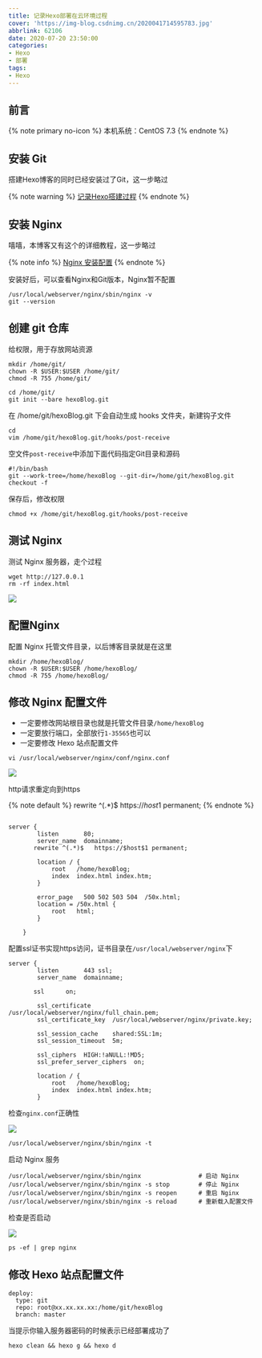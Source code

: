```yaml
---
title: 记录Hexo部署在云环境过程
cover: 'https://img-blog.csdnimg.cn/2020041714595783.jpg'
abbrlink: 62106
date: 2020-07-20 23:50:00
categories: 
- Hexo
- 部署
tags:
- Hexo
---
```


## 前言

{% note primary no-icon %}
本机系统：CentOS 7.3
{% endnote %}

## 安装 Git

搭建Hexo博客的同时已经安装过了Git，这一步略过


{% note warning %}
[记录Hexo搭建过程](https://sang.pub/posts/37733/)
{% endnote %}


## 安装 Nginx

嘻嘻，本博客又有这个的详细教程，这一步略过

{% note info %}
[Nginx 安装配置](https://sang.pub/posts/46085/)
{% endnote %}


安装好后，可以查看Nginx和Git版本，Nginx暂不配置

```
/usr/local/webserver/nginx/sbin/nginx -v
git --version									
```
## 创建 git 仓库

给权限，用于存放网站资源

```
mkdir /home/git/
chown -R $USER:$USER /home/git/
chmod -R 755 /home/git/

cd /home/git/
git init --bare hexoBlog.git
```

在 /home/git/hexoBlog.git 下会自动生成 hooks 文件夹，新建钩子文件

```
cd
vim /home/git/hexoBlog.git/hooks/post-receive
```

空文件`post-receive`中添加下面代码指定Git目录和源码

```
#!/bin/bash
git --work-tree=/home/hexoBlog --git-dir=/home/git/hexoBlog.git checkout -f
```
保存后，修改权限

```
chmod +x /home/git/hexoBlog.git/hooks/post-receive
```

## 测试 Nginx
测试 Nginx 服务器，走个过程
```
wget http://127.0.0.1
rm -rf index.html
```
![](https://p.ananas.chaoxing.com/star3/origin/b7461feab1a5b42deda89f9a19128f81.png)

## 配置Nginx

配置 Nginx 托管文件目录，以后博客目录就是在这里

```
mkdir /home/hexoBlog/
chown -R $USER:$USER /home/hexoBlog/
chmod -R 755 /home/hexoBlog/
```
## 修改 Nginx 配置文件 

 - 一定要修改网站根目录也就是托管文件目录`/home/hexoBlog`
 - 一定要放行端口，全部放行`1-35565`也可以
 - 一定要修改 Hexo 站点配置文件

```
vi /usr/local/webserver/nginx/conf/nginx.conf
```

![](https://p.ananas.chaoxing.com/star3/origin/064ee87c27b30bb1d41d47cc06135ecf.png)

http请求重定向到https

{% note default %}
rewrite ^(.*)$   https://$host$1 permanent;
{% endnote %}

```

server {
        listen       80;
        server_name  domainname;
	   rewrite ^(.*)$   https://$host$1 permanent;

        location / {
            root   /home/hexoBlog;
            index  index.html index.htm;
        }

        error_page   500 502 503 504  /50x.html;
        location = /50x.html {
            root   html;
        }

    }
```
配置ssl证书实现https访问，证书目录在`/usr/local/webserver/nginx`下

```
server {
        listen       443 ssl;
        server_name  domainname;

	   ssl		on;

        ssl_certificate      /usr/local/webserver/nginx/full_chain.pem;
        ssl_certificate_key  /usr/local/webserver/nginx/private.key;

        ssl_session_cache    shared:SSL:1m;
        ssl_session_timeout  5m;

        ssl_ciphers  HIGH:!aNULL:!MD5;
        ssl_prefer_server_ciphers  on;

        location / {
            root   /home/hexoBlog;
            index  index.html index.htm;
        }
```


检查`nginx.conf`正确性



![](https://p.ananas.chaoxing.com/star3/origin/5b046d46c4c030c339c4dd533a8c695e.png)




```
/usr/local/webserver/nginx/sbin/nginx -t 
```
启动 Nginx 服务

```
/usr/local/webserver/nginx/sbin/nginx                # 启动 Nginx
/usr/local/webserver/nginx/sbin/nginx -s stop        # 停止 Nginx
/usr/local/webserver/nginx/sbin/nginx -s reopen      # 重启 Nginx
/usr/local/webserver/nginx/sbin/nginx -s reload      # 重新载入配置文件
```
检查是否启动

![](https://p.ananas.chaoxing.com/star3/origin/de4f6db6b2ba822ab4f36a405ef7b602.png)

```
ps -ef | grep nginx
```
## 修改 Hexo 站点配置文件

```
deploy:
  type: git
  repo: root@xx.xx.xx.xx:/home/git/hexoBlog
  branch: master
```

当提示你输入服务器密码的时候表示已经部署成功了

```
hexo clean && hexo g && hexo d
```
